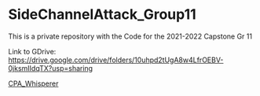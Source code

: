 # SideChannelAttack_Group11

This is a private repository with the Code for the 2021-2022 Capstone Gr 11

Link to GDrive: https://drive.google.com/drive/folders/10uhpd2tUgA8w4LfrOEBV-0jksmIIdqTX?usp=sharing


[CPA_Whisperer](https://github.com/newaetech/chipwhisperer-jupyter/blob/master/courses/sca101/Lab%204_2%20-%20CPA%20on%20Firmware%20Implementation%20of%20AES%20(MAIN).ipynb)
